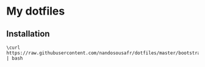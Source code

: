 # My dotfiles

## Installation

```
\curl https://raw.githubusercontent.com/nandosousafr/dotfiles/master/bootstrap.sh | bash
```

